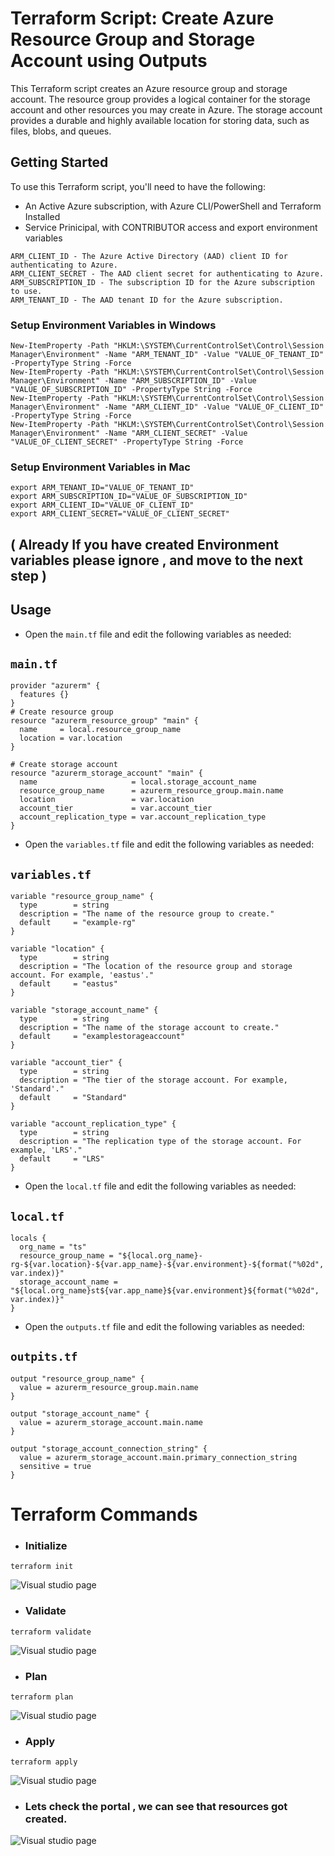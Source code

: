 

# Terraform Script: Create Azure Resource Group and Storage Account using Outputs

This Terraform script creates an Azure resource group and storage account. The resource group provides a logical container for the storage account and other resources you may create in Azure. The storage account provides a durable and highly available location for storing data, such as files, blobs, and queues.


## Getting Started 

To use this Terraform script, you'll need to have the following:

- An Active Azure subscription, with Azure CLI/PowerShell and Terraform Installed
- Service Prinicipal, with  CONTRIBUTOR access and export environment variables 

```
ARM_CLIENT_ID - The Azure Active Directory (AAD) client ID for authenticating to Azure.
ARM_CLIENT_SECRET - The AAD client secret for authenticating to Azure.
ARM_SUBSCRIPTION_ID - The subscription ID for the Azure subscription to use.
ARM_TENANT_ID - The AAD tenant ID for the Azure subscription.
```

### Setup Environment Variables in Windows

```
New-ItemProperty -Path "HKLM:\SYSTEM\CurrentControlSet\Control\Session Manager\Environment" -Name "ARM_TENANT_ID" -Value "VALUE_OF_TENANT_ID" -PropertyType String -Force
New-ItemProperty -Path "HKLM:\SYSTEM\CurrentControlSet\Control\Session Manager\Environment" -Name "ARM_SUBSCRIPTION_ID" -Value "VALUE_OF_SUBSCRIPTION_ID" -PropertyType String -Force
New-ItemProperty -Path "HKLM:\SYSTEM\CurrentControlSet\Control\Session Manager\Environment" -Name "ARM_CLIENT_ID" -Value "VALUE_OF_CLIENT_ID" -PropertyType String -Force
New-ItemProperty -Path "HKLM:\SYSTEM\CurrentControlSet\Control\Session Manager\Environment" -Name "ARM_CLIENT_SECRET" -Value "VALUE_OF_CLIENT_SECRET" -PropertyType String -Force
```

### Setup Environment Variables in Mac

```
export ARM_TENANT_ID="VALUE_OF_TENANT_ID"
export ARM_SUBSCRIPTION_ID="VALUE_OF_SUBSCRIPTION_ID"
export ARM_CLIENT_ID="VALUE_OF_CLIENT_ID"
export ARM_CLIENT_SECRET="VALUE_OF_CLIENT_SECRET"
```



## ( Already If you have created Environment variables please ignore , and move to the next step )


## Usage

- Open the `main.tf` file and edit the following variables as needed:

## `main.tf`
```
provider "azurerm" {
  features {}
}
# Create resource group
resource "azurerm_resource_group" "main" {
  name     = local.resource_group_name
  location = var.location
}

# Create storage account
resource "azurerm_storage_account" "main" {
  name                     = local.storage_account_name
  resource_group_name      = azurerm_resource_group.main.name
  location                 = var.location
  account_tier             = var.account_tier
  account_replication_type = var.account_replication_type
}
```
- Open the `variables.tf` file and edit the following variables as needed:


## `variables.tf`

```
variable "resource_group_name" {
  type        = string
  description = "The name of the resource group to create."
  default     = "example-rg"
}

variable "location" {
  type        = string
  description = "The location of the resource group and storage account. For example, 'eastus'."
  default     = "eastus"
}

variable "storage_account_name" {
  type        = string
  description = "The name of the storage account to create."
  default     = "examplestorageaccount"
}

variable "account_tier" {
  type        = string
  description = "The tier of the storage account. For example, 'Standard'."
  default     = "Standard"
}

variable "account_replication_type" {
  type        = string
  description = "The replication type of the storage account. For example, 'LRS'."
  default     = "LRS"
}
```
- Open the `local.tf` file and edit the following variables as needed:

## `local.tf`

```
locals {
  org_name = "ts"  
  resource_group_name = "${local.org_name}-rg-${var.location}-${var.app_name}-${var.environment}-${format("%02d", var.index)}"
  storage_account_name = "${local.org_name}st${var.app_name}${var.environment}${format("%02d", var.index)}"
}

```
- Open the `outputs.tf` file and edit the following variables as needed:


## `outpits.tf`

```
output "resource_group_name" {
  value = azurerm_resource_group.main.name
}

output "storage_account_name" {
  value = azurerm_storage_account.main.name
}

output "storage_account_connection_string" {
  value = azurerm_storage_account.main.primary_connection_string
  sensitive = true
}
```



# Terraform Commands

- ### Initialize

```
terraform init
``` 
![Visual studio page](images/init.png)

- ### Validate

```
terraform validate
```
![Visual studio page](images/validate.png)

- ### Plan

```
terraform plan
```
![Visual studio page](images/plan.png)

- ### Apply

```
terraform apply
```
![Visual studio page](images/apply.png)

- ### Lets check the portal , we can see that resources got created.

![Visual studio page](images/portal.png)

